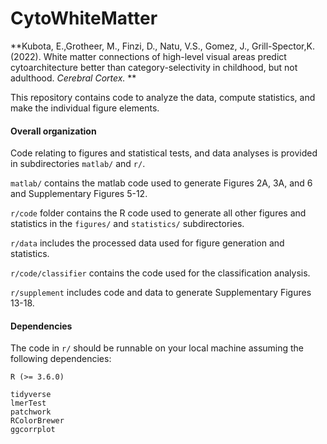 # CytoWhiteMatter
**Kubota, E.,Grotheer, M., Finzi, D., Natu, V.S., Gomez, J., Grill-Spector,K. (2022).
White matter connections of high-level visual areas predict cytoarchitecture 
better than category-selectivity in childhood, but not adulthood. *Cerebral Cortex.* **

This repository contains code to analyze the data, compute statistics, and make the individual figure elements. 

#### Overall organization 
Code relating to figures and statistical tests, and data analyses is provided in subdirectories `matlab/` and `r/`. 

`matlab/` contains the matlab code used to generate Figures 2A, 3A, and 6 and Supplementary Figures 5-12. 

`r/code` folder contains the R code used to generate all other figures and statistics in the `figures/` and `statistics/` subdirectories.

`r/data` includes the processed data used for figure generation and statistics.

`r/code/classifier` contains the code used for the classification analysis. 

`r/supplement` includes code and data to generate Supplementary Figures 13-18. 

#### Dependencies
The code in `r/` should be runnable on your local machine assuming the following dependencies:
```
R (>= 3.6.0)

tidyverse
lmerTest
patchwork
RColorBrewer 
ggcorrplot

```
